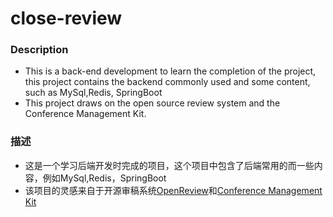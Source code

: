 # close-review
### Description
- This is a back-end development to learn the completion of the project, this project contains the backend commonly used and some content, such as MySql,Redis, SpringBoot
- This project draws on the open source review system and the Conference Management Kit.

### 描述
- 这是一个学习后端开发时完成的项目，这个项目中包含了后端常用的而一些内容，例如MySql,Redis，SpringBoot
- 该项目的灵感来自于开源审稿系统[OpenReview](https://openreview.net/)和[Conference Management Kit](https://cmt3.research.microsoft.com/)